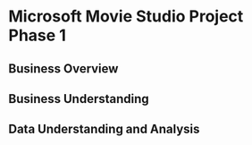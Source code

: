 # Microsoft Movie Studio Project Phase 1





## Business Overview




## Business Understanding



## Data Understanding and Analysis